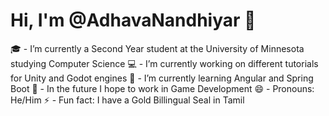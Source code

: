 # Hi, I'm @AdhavaNandhiyar 👋 
🎓 - I’m currently a Second Year student at the University of Minnesota studying Computer Science
💻 - I’m currently working on different tutorials for Unity and Godot engines
🧠 - I’m currently learning Angular and Spring Boot
📆 - In the future I hope to work in Game Development
😄 - Pronouns: He/Him
⚡ - Fun fact: I have a Gold Billingual Seal in Tamil
<!--
**AdhavaNandhiyar/AdhavaNandhiyar** is a ✨ _special_ ✨ repository because its `README.md` (this file) appears on your GitHub profile.

Here are some ideas to get you started:

- 🔭 I’m currently working on ...
- 🌱 I’m currently learning ...
- 👯 I’m looking to collaborate on ...
- 🤔 I’m looking for help with ...
- 💬 Ask me about ...
- 📫 How to reach me: ...
- 😄 Pronouns: ...
- ⚡ Fun fact: ...
-->

